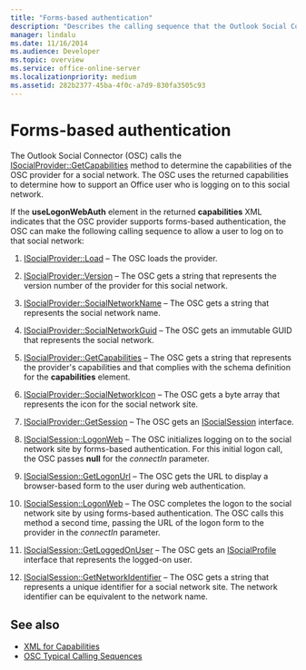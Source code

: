 ```yaml
---
title: "Forms-based authentication"
description: "Describes the calling sequence that the Outlook Social Connector can make to allow a user to log on to the social network."
manager: lindalu
ms.date: 11/16/2014
ms.audience: Developer
ms.topic: overview
ms.service: office-online-server
ms.localizationpriority: medium
ms.assetid: 282b2377-45ba-4f0c-a7d9-830fa3505c93
---
```


# Forms-based authentication

The Outlook Social Connector (OSC) calls the [ISocialProvider::GetCapabilities](isocialprovider-getcapabilities.md) method to determine the capabilities of the OSC provider for a social network. The OSC uses the returned capabilities to determine how to support an Office user who is logging on to this social network. 

If the **useLogonWebAuth** element in the returned **capabilities** XML indicates that the OSC provider supports forms-based authentication, the OSC can make the following calling sequence to allow a user to log on to that social network: 
  
1. [ISocialProvider::Load](isocialprovider-load.md) &ndash; The OSC loads the provider. 
    
2. [ISocialProvider::Version](isocialprovider-version.md) &ndash; The OSC gets a string that represents the version number of the provider for this social network. 
    
3. [ISocialProvider::SocialNetworkName](isocialprovider-socialnetworkname.md) &ndash; The OSC gets a string that represents the social network name. 
    
4. [ISocialProvider::SocialNetworkGuid](isocialprovider-socialnetworkguid.md) &ndash; The OSC gets an immutable GUID that represents the social network. 
    
5. [ISocialProvider::GetCapabilities](isocialprovider-getcapabilities.md) &ndash; The OSC gets a string that represents the provider's capabilities and that complies with the schema definition for the **capabilities** element. 
    
6. [ISocialProvider::SocialNetworkIcon](isocialprovider-socialnetworkicon.md) &ndash; The OSC gets a byte array that represents the icon for the social network site. 
    
7. [ISocialProvider::GetSession](isocialprovider-getsession.md) &ndash; The OSC gets an [ISocialSession](isocialsessioniunknown.md) interface. 
    
8. [ISocialSession::LogonWeb](isocialsession-logonweb.md) &ndash; The OSC initializes logging on to the social network site by forms-based authentication. For this initial logon call, the OSC passes **null** for the  _connectIn_ parameter. 
    
9. [ISocialSession::GetLogonUrl](isocialsession-getlogonurl.md) &ndash; The OSC gets the URL to display a browser-based form to the user during web authentication. 
    
10. [ISocialSession::LogonWeb](isocialsession-logonweb.md) &ndash; The OSC completes the logon to the social network site by using forms-based authentication. The OSC calls this method a second time, passing the URL of the logon form to the provider in the _connectIn_ parameter. 
    
11. [ISocialSession::GetLoggedOnUser](isocialsession-getloggedonuser.md) &ndash; The OSC gets an [ISocialProfile](isocialprovideriunknown.md) interface that represents the logged-on user. 
    
12. [ISocialSession::GetNetworkIdentifier](isocialsession-getnetworkidentifier.md) &ndash; The OSC gets a string that represents a unique identifier for a social network site. The network identifier can be equivalent to the network name. 
    
## See also

- [XML for Capabilities](xml-for-capabilities.md)
- [OSC Typical Calling Sequences](osc-typical-calling-sequences.md)

